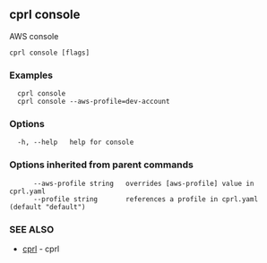 ## cprl console

AWS console

```
cprl console [flags]
```

### Examples

```
  cprl console
  cprl console --aws-profile=dev-account
```

### Options

```
  -h, --help   help for console
```

### Options inherited from parent commands

```
      --aws-profile string   overrides [aws-profile] value in cprl.yaml
      --profile string       references a profile in cprl.yaml (default "default")
```

### SEE ALSO

* [cprl](cprl.md)	 - cprl
